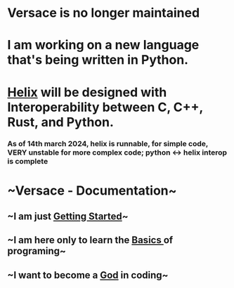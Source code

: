 # Versace is no longer maintained
# I am working on a new language that's being written in Python.
# [Helix](https://github.com/kneorain/helix) will be designed with Interoperability between C, C++, Rust, and Python.
### As of 14th march 2024, helix is runnable, for simple code, VERY unstable for more complex code; python <-> helix interop is complete

# ~Versace - Documentation~

## ~I am just [Getting Started](getting-started/introduction.md)~

## ~I am here only to learn the [Basics ](broken-reference)of programing~

## ~I want to become a [God](broken-reference) in coding~

